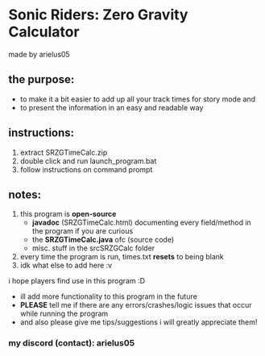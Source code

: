# Sonic Riders: Zero Gravity Calculator
made by arielus05

## the purpose:
- to make it a bit easier to add up all your track times for story mode and
- to present the information in an easy and readable way

## instructions:
1. extract SRZGTimeCalc.zip
2. double click and run launch_program.bat
3. follow instructions on command prompt

## notes:
1. this program is **open-source**
    - **javadoc** (SRZGTimeCalc.html) documenting every field/method in the program if you are curious
    - the **SRZGTimeCalc.java** ofc (source code)
    - misc. stuff in the srcSRZGCalc folder
2. every time the program is run, times.txt **resets** to being blank
3. idk what else to add here :v

i hope players find use in this program :D
- ill add more functionality to this program in the future
- **PLEASE** tell me if there are any errors/crashes/logic issues that occur while running the program
- and also please give me tips/suggestions i will greatly appreciate them!
### my discord (contact): arielus05